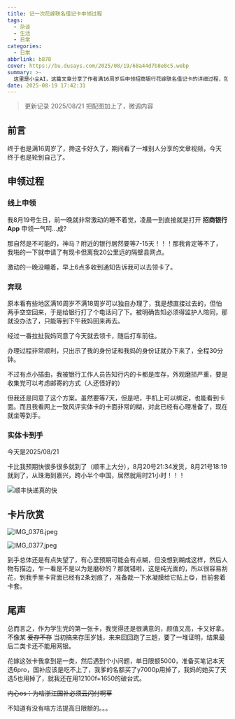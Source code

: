 ```yaml
---
title: 记一次花嫁联名借记卡申领过程
tags:
  - 杂谈
  - 生活
  - 日常
categories:
  - 日常
abbrlink: b878
cover: https://bu.dusays.com/2025/08/19/68a44d7b8e8c5.webp
summary: >-
  这里是小尘AI，这篇文章分享了作者满16周岁后申领招商银行花嫁联名借记卡的详细过程，包括线上申请、银行办理、实体卡到手及使用体验。作者对卡面质量略感失望，但整体满意，并提到单日限额问题及国补遗憾。
date: 2025-08-19 17:42:31
---
```


> 更新记录
> 2025/08/21 把配图加上了，微调内容

## 前言

终于也是满16周岁了，搀这卡好久了，期间看了一堆别人分享的文章视频，今天终于也是轮到自己了。

## 申领过程

### 线上申领

我8月19号生日，前一晚就非常激动的睡不着觉，凌晨一到直接就是打开 **招商银行App** 申领一气呵...成?

那自然是不可能的，神马？附近的银行居然要等7-15天！！！那我肯定等不了，我啪的一下就申请了有现卡但离我20公里远的隔壁县网点。

激动的一晚没睡着，早上6点多收到通知告诉我可以去领卡了。

### 奔现

原本看有些地区满16周岁不满18周岁可以独自办理了，我是想直接过去的，但怕两手空空回来，于是给银行打了个电话问了下。被明确告知必须得监护人陪同，那就没办法了，只能等到下午我妈回来再去。

经过一番拉扯我妈同意了今天就去领卡，随后打车前往。

办理过程非常顺利，只出示了我的身份证和我妈的身份证就办下来了，全程30分钟。

不过有点小插曲，我被银行工作人员告知行内的卡都是库存，外观磨损严重，要是收集党可以考虑邮寄的方式（人还怪好的）

但我还是同意了这个方案。虽然要等7天，但是吧，手机上可以绑定，也能看到卡面。而且我看网上一致风评实体卡的卡面非常的糊，对此已经有心理准备了，现在就坐等到手。

### 实体卡到手

今天是2025/08/21

卡比我预期快很多很多就到了（顺丰上大分），8月20号21:34发货，8月21号18:19就到了，从珠海到嘉兴，跨小半个中国，居然就用时21小时！！！

![顺丰快递真的快](https://bu.dusays.com/2025/08/21/68a6ff61e4864.jpg)

## 卡片欣赏

![IMG_0376.jpeg](https://bu.dusays.com/2025/08/21/68a70c25a29d3.jpeg)

![IMG_0377.jpeg](https://bu.dusays.com/2025/08/21/68a70c33bca5f.jpeg)

到手总体还是有点失望了，有心里预期可能会有点糊，但没想到糊成这样，然后人物有描边，乍一看是不是以为是磨砂的？那就错啦，这是纯光面的，所以很容易刮花，到我手里卡背面已经有2条划痕了，准备裁一下水凝膜给它贴上😋，目前套着卡套。

## 尾声

总而言之，作为学生党的第一张卡，我觉得还是很满意的，颜值又高，卡又好拿。不像某 ~~爱存不存~~ 当初搞来存压岁钱，来来回回跑了三趟，要了一堆证明，结果最后二类卡还不能用网银。

花嫁这张卡我拿到是一类，然后遇到个小问题，单日限额5000，准备买笔记本天选6pro，国补应该是吃不上了，我爹的名额买了y7000p用掉了，我妈的她买了天选5也用掉了，就我还在用12100f+1650的破台式。

~~内心os：为啥浙江国补必须云闪付啊草~~

不知道有没有啥方法提高日限额的。。。